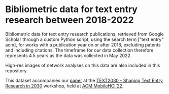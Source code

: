 # Bibliometric data for text entry research between 2018-2022

Bibliometric data for text entry research publications, retrieved from Google Scholar through a custom Python script, using the search term ["text entry" acm], for works with a publication year on or after 2018, excluding patents and including citations. The timeframe for our data collection therefore represents 4.5 years
as the data was collected in May 2022.

High-res images of network analyses on this data are also included in this repository.

This dataset accompanies our [paper](http://text2030.textentry.org.uk/papers/5.pdf) at the [TEXT2030 - Shaping Text Entry Research in 2030](https://text2030.textentry.org.uk) workshop, held at [ACM MobileHCI'22](https://mobilehci.acm.org/2022/).


